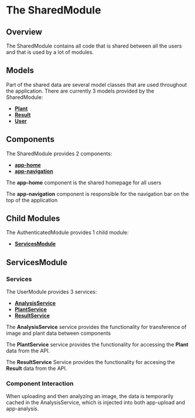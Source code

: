 # The SharedModule
## Overview
The SharedModule contains all code that is shared between all the users and that is used by a lot of modules.

## Models
Part of the shared data are several model classes that are used throughout the application. There are currently 3 models provided by the SharedModule:
- [**Plant**](./models/Plant.ts)
- [**Result**](./models/Result.ts)
- [**User**](./models/User.ts)

## Components
The SharedModule provides 2 components:
- [**app-home**](./home/home.component.ts)
- [**app-navigation**](./navigation/navigation.component.ts)

The **app-home** component is the shared homepage for all users

The **app-navigation** component is responsible for the navigation bar on the top of the application

## Child Modules
The AuthenticatedModule provides 1 child module:
- [**ServicesModule**](./services/services.module.ts)

## ServicesModule
### Services
The UserModule provides 3 services:
- [**AnalysisService**](./services/analysis/analysis.service.ts)
- [**PlantService**](./services/plant/plant.service.ts)
- [**ResultService**](./services/result/result.service.ts)

The **AnalysisService** service provides the functionality for transference of image and plant data between components

The **PlantService** service provides the functionality for accessing the **Plant** data from the API.

The **ResultService** Service provides the functionality for accesing the **Result** data from the API.

### Component Interaction
When uploading and then analyzing an image, the data is temporarily cached in the AnalysisService, which is injected into both app-upload and app-analysis.